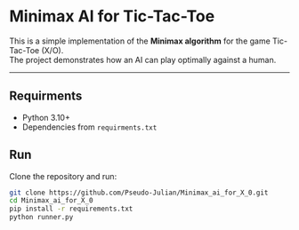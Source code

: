 # Minimax AI for Tic-Tac-Toe

This is a simple implementation of the **Minimax algorithm** for the game Tic-Tac-Toe (X/O).  
The project demonstrates how an AI can play optimally against a human.

---

## Requirments
- Python 3.10+
- Dependencies from `requirments.txt`


## Run
Clone the repository and run:
```bash
git clone https://github.com/Pseudo-Julian/Minimax_ai_for_X_0.git
cd Minimax_ai_for_X_0
pip install -r requirements.txt
python runner.py
